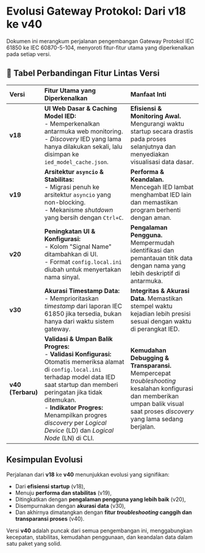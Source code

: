 # Evolusi Gateway Protokol: Dari v18 ke v40

Dokumen ini merangkum perjalanan pengembangan Gateway Protokol IEC 61850 ke IEC 60870-5-104, menyoroti fitur-fitur utama yang diperkenalkan pada setiap versi.

## 🚀 Tabel Perbandingan Fitur Lintas Versi

| Versi | Fitur Utama yang Diperkenalkan | Manfaat Inti |
| :--- | :--- | :--- |
| **v18** | **UI Web Dasar & Caching Model IED:**<br>- Memperkenalkan antarmuka web monitoring.<br>- *Discovery* IED yang lama hanya dilakukan sekali, lalu disimpan ke `ied_model_cache.json`. | **Efisiensi & Monitoring Awal.** Mengurangi waktu startup secara drastis pada proses selanjutnya dan menyediakan visualisasi data dasar. |
| **v19** | **Arsitektur `asyncio` & Stabilitas:**<br>- Migrasi penuh ke arsitektur `asyncio` yang non-blocking.<br>- Mekanisme *shutdown* yang bersih dengan `Ctrl+C`. | **Performa & Keandalan.** Mencegah IED lambat menghambat IED lain dan memastikan program berhenti dengan aman. |
| **v20** | **Peningkatan UI & Konfigurasi:**<br>- Kolom "Signal Name" ditambahkan di UI.<br>- Format `config.local.ini` diubah untuk menyertakan nama sinyal. | **Pengalaman Pengguna.** Mempermudah identifikasi dan pemantauan titik data dengan nama yang lebih deskriptif di antarmuka. |
| **v30** | **Akurasi Timestamp Data:**<br>- Memprioritaskan *timestamp* dari laporan IEC 61850 jika tersedia, bukan hanya dari waktu sistem gateway. | **Integritas & Akurasi Data.** Memastikan stempel waktu kejadian lebih presisi sesuai dengan waktu di perangkat IED. |
| **v40 (Terbaru)**| **Validasi & Umpan Balik Progres:**<br>- **Validasi Konfigurasi:** Otomatis memeriksa alamat di `config.local.ini` terhadap model data IED saat startup dan memberi peringatan jika tidak ditemukan.<br>- **Indikator Progres:** Menampilkan progres *discovery* per *Logical Device* (LD) dan *Logical Node* (LN) di CLI. | **Kemudahan Debugging & Transparansi.** Mempercepat *troubleshooting* kesalahan konfigurasi dan memberikan umpan balik visual saat proses *discovery* yang lama sedang berjalan. |

## Kesimpulan Evolusi

Perjalanan dari **v18** ke **v40** menunjukkan evolusi yang signifikan:
* Dari **efisiensi startup** (v18),
* Menuju **performa dan stabilitas** (v19),
* Ditingkatkan dengan **pengalaman pengguna yang lebih baik** (v20),
* Disempurnakan dengan **akurasi data** (v30),
* Dan akhirnya dimatangkan dengan **fitur *troubleshooting* canggih dan transparansi proses** (v40).

Versi **v40** adalah puncak dari semua pengembangan ini, menggabungkan kecepatan, stabilitas, kemudahan penggunaan, dan keandalan data dalam satu paket yang solid.
